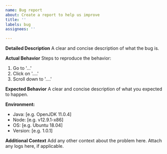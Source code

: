 ```yaml
---
name: Bug report
about: Create a report to help us improve
title: ''
labels: bug
assignees: ''

---
```


<!--  Thanks for submitting a bug report!  Before submitting:
1. Try searching the existing issues to see if your issue has already been reported
2. Try asking on our [Discord](https://hedera.com/discord) group
3. If you're reporting a security vulnerability, please email security@hedera.com instead of opening an issue
-->

**Detailed Description**
A clear and concise description of what the bug is.

**Actual Behavior**
Steps to reproduce the behavior:
1. Go to '...'
2. Click on '....'
3. Scroll down to '....'

**Expected Behavior**
A clear and concise description of what you expected to happen.

**Environment:**
- Java: [e.g. OpenJDK 11.0.4]
- Node: [e.g. v12.9.1-x86]
- OS: [e.g. Ubuntu 18.04]
- Version: [e.g. 1.0.1]

**Additional Context**
Add any other context about the problem here. Attach any logs here, if applicable.
